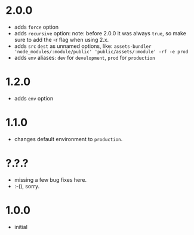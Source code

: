 # 2.0.0
- adds `force` option
- adds `recursive` option: note: before 2.0.0 it was always `true`, so make sure to add the -r flag when using 2.x.
- adds `src` `dest` as unnamed options, like: `assets-bundler  'node_modules/:module/public' 'public/assets/:module' -rf -e prod`
- adds `env` aliases: `dev` for `development`, `prod` for `production`


# 1.2.0
- adds `env` option


# 1.1.0
- changes default environment to `production`.


# ?.?.?
- missing a few bug fixes here.
- :-(), sorry.


# 1.0.0
- initial